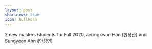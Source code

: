```yaml
---
layout: post
shortnews: true
icon: bullhorn
---
```


2 new masters students for Fall 2020, Jeongkwan Han (한정관) and Sungyeon Ahn (안성연)
